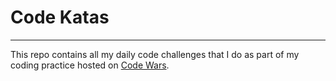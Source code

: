# Code Katas

---
This repo contains all my daily code challenges that I do as part of my coding practice hosted on [Code Wars](https://www.codewars.com/).

